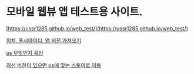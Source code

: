 # 모바일 웹뷰 앱 테스트용 사이트.

[https://ussr1285.github.io/web_test/](https://ussr1285.github.io/web_test/)

[위치, 푸시아이디, 앱 버전 가져오기](https://ussr1285.github.io/web_test/js-mobile-comunication-test/index.html)

[os 무엇인지 확인](https://ussr1285.github.io/web_test/mobile-os-check/index.html)

[최신 버전이 있으면 os에 맞는 스토어로 이동](https://ussr1285.github.io/web_test/mobile-conditional-popup/index.html)